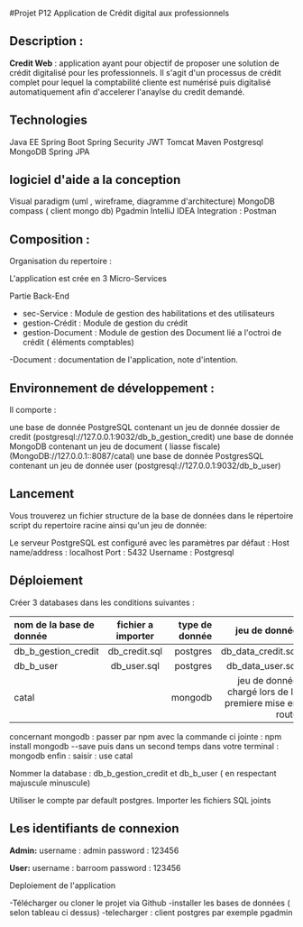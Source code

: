 #Projet P12 Application de Crédit digital aux professionnels


Description : 
-------------------
**Credit Web** : application ayant pour objectif de proposer une solution de crédit digitalisé pour les professionnels.
Il s'agit d'un processus de crédit complet pour lequel la comptabilité cliente est numérisé puis digitalisé automatiquement afin 
d'accelerer l'anaylse du credit demandé.


Technologies
-------------------

Java EE
Spring Boot
Spring Security
JWT 
Tomcat 
Maven
Postgresql
MongoDB
Spring JPA

logiciel d'aide a la conception 
-------------------
Visual paradigm (uml , wireframe, diagramme d'architecture)
MongoDB compass ( client mongo db)
Pgadmin
IntelliJ IDEA
Integration : Postman




Composition : 
-------------------
Organisation du repertoire :

L'application est crée en 3 Micro-Services

Partie Back-End
- sec-Service : Module de gestion des habilitations et des utilisateurs 
- gestion-Crédit : Module de gestion du crédit 
- gestion-Document : Module de gestion des Document lié a l'octroi de crédit ( éléments comptables)

-Document : documentation de l'application, note d'intention.


Environnement de développement :
-------------------


Il comporte :

une base de donnée PostgreSQL contenant un jeu de donnée dossier de credit (postgresql://127.0.0.1:9032/db_b_gestion_credit)
une base de donnée MongoDB contenant un jeu de document ( liasse fiscale) (MongoDB://127.0.0.1::8087/catal)
une base de donnée PostgresSQL contenant un jeu de donnée user (postgresql://127.0.0.1:9032/db_b_user)


Lancement
-------------------

Vous trouverez un fichier structure de la base de données dans le répertoire script du repertoire racine  ainsi qu'un jeu de donnée:

Le serveur PostgreSQL est configuré avec les paramètres par défaut : Host name/address : localhost Port : 5432 Username : Postgresql 

Déploiement
-------------------

Créer 3 databases dans les conditions suivantes  :

| nom de la base de donnée       |     fichier a importer      |        type de donnée | jeu de donnée |
| :------------ | :-------------: | -------------: |-------------: |
| db_b_gestion_credit       |     db_credit.sql     |        postgres |db_data_credit.sql|
| db_b_user     |   db_user.sql    |      postgres | db_data_user.sql
| catal        |           |         mongodb | jeu de donnée chargé lors de la premiere mise en route |


concernant mongodb : passer par npm avec la commande ci jointe : npm install mongodb --save 
puis dans un second temps dans votre terminal : mongodb 
enfin : saisir : use catal

Nommer la database : db_b_gestion_credit et  db_b_user ( en respectant majuscule minuscule)

Utiliser le compte par default postgres. Importer les fichiers SQL joints


Les identifiants de connexion
-------------------

**Admin:** 
username : admin
password : 123456

**User:**
username : barroom
password : 123456

Deploiement de l'application 

-Télécharger ou cloner le projet via Github
-installer les bases de données ( selon tableau ci dessus)
-telecharger : client postgres par exemple pgadmin 


